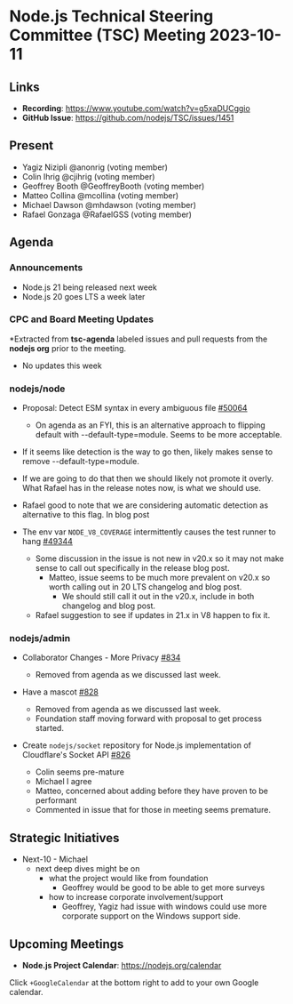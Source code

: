 # Node.js Technical Steering Committee (TSC) Meeting 2023-10-11

## Links

* **Recording**:  <https://www.youtube.com/watch?v=g5xaDUCggio>
* **GitHub Issue**: <https://github.com/nodejs/TSC/issues/1451>

## Present

* Yagiz Nizipli @anonrig (voting member)
* Colin Ihrig @cjihrig (voting member)
* Geoffrey Booth @GeoffreyBooth (voting member)
* Matteo Collina @mcollina (voting member)
* Michael Dawson @mhdawson (voting member)
* Rafael Gonzaga @RafaelGSS (voting member)

## Agenda

### Announcements

* Node.js 21 being released next week
* Node.js 20 goes LTS a week later

### CPC and Board Meeting Updates

*Extracted from **tsc-agenda** labeled issues and pull requests from the **nodejs org** prior to the meeting.

* No updates this week

### nodejs/node

* Proposal: Detect ESM syntax in every ambiguous file [#50064](https://github.com/nodejs/node/issues/50064)
  * On agenda as an FYI, this is an alternative approach to flipping default with --default-type=module. Seems to be more acceptable.
* If it seems like detection is the way to go then, likely makes sense to remove --default-type=module.
* If we are going to do that then we should likely not promote it overly. What Rafael has in the release notes now, is what we should use.
* Rafael good to note that we are considering automatic detection as alternative to this flag. In blog post

* The env var `NODE_V8_COVERAGE` intermittently causes the test runner to hang [#49344](https://github.com/nodejs/node/issues/49344)
  * Some discussion in the issue is not new in v20.x so it may not make sense to call out specifically in the release blog post.
    * Matteo, issue seems to be much more prevalent on v20.x so worth calling out in 20 LTS changelog and blog post.
      * We should still call it out in the v20.x, include in both changelog and blog post.
  * Rafael suggestion to see if updates in 21.x in V8 happen to fix it.

### nodejs/admin

* Collaborator Changes - More Privacy [#834](https://github.com/nodejs/admin/issues/834)
  * Removed from agenda as we discussed last week.

* Have a mascot [#828](https://github.com/nodejs/admin/issues/828)
  * Removed from agenda as we discussed last week.
  * Foundation staff moving forward with proposal to get process started.

* Create `nodejs/socket` repository for Node.js implementation of Cloudflare's Socket API [#826](https://github.com/nodejs/admin/issues/826)
  * Colin seems pre-mature
  * Michael I agree
  * Matteo, concerned about adding before they have proven to be performant
  * Commented in issue that for those in meeting seems premature.

## Strategic Initiatives

* Next-10 - Michael
  * next deep dives might be on
    * what the project would like from foundation
      * Geoffrey would be good to be able to get more surveys
    * how to increase corporate involvement/support
      * Geoffrey, Yagiz had issue with windows could use more corporate support
        on the Windows support side.

## Upcoming Meetings

* **Node.js Project Calendar**: <https://nodejs.org/calendar>

Click `+GoogleCalendar` at the bottom right to add to your own Google calendar.
